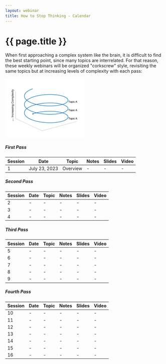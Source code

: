 ```yaml
---
layout: webinar
title: How to Stop Thinking - Calendar
---
```

<h1>{{ page.title }}</h1>

When first approaching a complex system like the brain, it is difficult to find the best starting point, since many topics are interrelated. For that reason, these weekly webinars will be organized "corkscrew" style, revisiting the same topics but at increasing levels of complexity with each pass:

<img src="spiral.png"  width="50%" height="20%">

##### First Pass

| Session | Date | Topic | Notes | Slides | Video |
|---------|------|-------|-------|--------|-------|
|1|July 23, 2023|Overview| - | - | - |

##### Second Pass

| Session | Date | Topic | Notes | Slides | Video |
|---------|------|-------|-------|--------|-------|
|2|-|-| - | - | - |
|3|-|-| - | - | - |
|4|-|-| - | - | - |

##### Third Pass

| Session | Date | Topic | Notes | Slides | Video |
|---------|------|-------|-------|--------|-------|
|5|-|-| - | - | - |
|6|-|-| - | - | - |
|7|-|-| - | - | - |
|8|-|-| - | - | - |
|9|-|-| - | - | - |

##### Fourth Pass

| Session | Date | Topic | Notes | Slides | Video |
|---------|------|-------|-------|--------|-------|
|10|-|-| - | - | - |
|11|-|-| - | - | - |
|12|-|-| - | - | - |
|13|-|-| - | - | - |
|14|-|-| - | - | - |
|15|-|-| - | - | - |
|16|-|-| - | - | - |